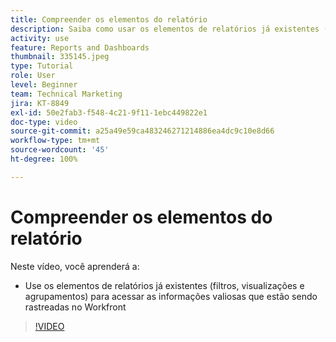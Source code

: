 ```yaml
---
title: Compreender os elementos do relatório
description: Saiba como usar os elementos de relatórios já existentes (filtros, visualizações e agrupamentos) para acessar informações que estão sendo acompanhadas no Workfront.
activity: use
feature: Reports and Dashboards
thumbnail: 335145.jpeg
type: Tutorial
role: User
level: Beginner
team: Technical Marketing
jira: KT-8849
exl-id: 50e2fab3-f548-4c21-9f11-1ebc449822e1
doc-type: video
source-git-commit: a25a49e59ca483246271214886ea4dc9c10e8d66
workflow-type: tm+mt
source-wordcount: '45'
ht-degree: 100%

---
```


# Compreender os elementos do relatório

Neste vídeo, você aprenderá a:

* Use os elementos de relatórios já existentes (filtros, visualizações e agrupamentos) para acessar as informações valiosas que estão sendo rastreadas no Workfront

>[!VIDEO](https://video.tv.adobe.com/v/335145/?quality=12&learn=on)

